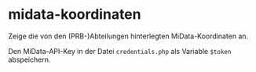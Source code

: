# midata-koordinaten

Zeige die von den (PRB-)Abteilungen hinterlegten MiData-Koordinaten an.

Den MiData-API-Key in der Datei `credentials.php` als Variable `$token` abspeichern.
